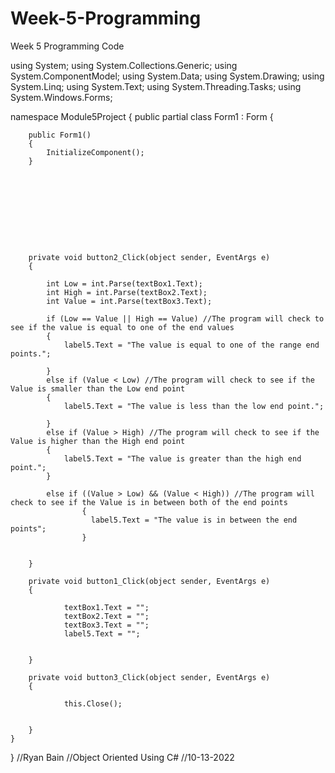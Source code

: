 # Week-5-Programming
Week 5 Programming Code

using System;
using System.Collections.Generic;
using System.ComponentModel;
using System.Data;
using System.Drawing;
using System.Linq;
using System.Text;
using System.Threading.Tasks;
using System.Windows.Forms;

namespace Module5Project
{
    public partial class Form1 : Form
    {


        public Form1()
        {
            InitializeComponent();
        }







       
       

        private void button2_Click(object sender, EventArgs e)
        {

            int Low = int.Parse(textBox1.Text);
            int High = int.Parse(textBox2.Text);
            int Value = int.Parse(textBox3.Text);

            if (Low == Value || High == Value) //The program will check to see if the value is equal to one of the end values
            {
                label5.Text = "The value is equal to one of the range end points.";

            }
            else if (Value < Low) //The program will check to see if the Value is smaller than the Low end point
            {
                label5.Text = "The value is less than the low end point.";

            }
            else if (Value > High) //The program will check to see if the Value is higher than the High end point
            {
                label5.Text = "The value is greater than the high end point.";
            }

            else if ((Value > Low) && (Value < High)) //The program will check to see if the Value is in between both of the end points
                    {
                      label5.Text = "The value is in between the end points";
                    }


        }

        private void button1_Click(object sender, EventArgs e)
        {
            
                textBox1.Text = "";
                textBox2.Text = "";
                textBox3.Text = "";
                label5.Text = "";

            
        }

        private void button3_Click(object sender, EventArgs e)
        {
            
                this.Close();
            

        }
    }
}
//Ryan Bain
//Object Oriented Using C#
//10-13-2022
